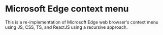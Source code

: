 # Microsoft Edge context menu
This is a re-implementation of Microsoft Edge web browser's context menu using JS, CSS, TS, and ReactJS using a recursive approach.
